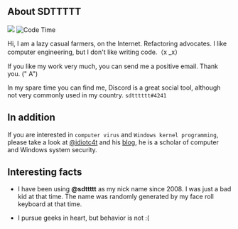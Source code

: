 ## About SDTTTTT

[![](https://img.shields.io/discord/828070178897133638)](https://discord.gg/wwZyJ3Etwt)
![Code Time](https://img.shields.io/endpoint?style=social&url=https://codetime-api.datreks.com/badge/1465?logoColor=dark%26project=%26recentMS=1296000000%26showProject=false)

Hi, I am a lazy casual farmers, on the Internet. Refactoring advocates. 
I like computer engineering, but I don't like writing code.（x _x）

If you like my work very much, you can send me a positive email. Thank you. (" A")

In my spare time you can find me, Discord is a great social tool, although not very commonly used in my country. `sdtttttt#4241`

## In addition

If you are interested in `computer virus` and `Windows kernel programming`, please take a look at [@idiotc4t](https://github.com/idiotc4t) and his [blog](https://idiotc4t.gitbook.io/), he is a scholar of computer and Windows system security.

## Interesting facts

* I have been using **@sdttttt** as my nick name since 2008.
I was just a bad kid at that time.
The name was randomly generated by my face roll keyboard at that time.

* I pursue geeks in heart, but behavior is not :(
